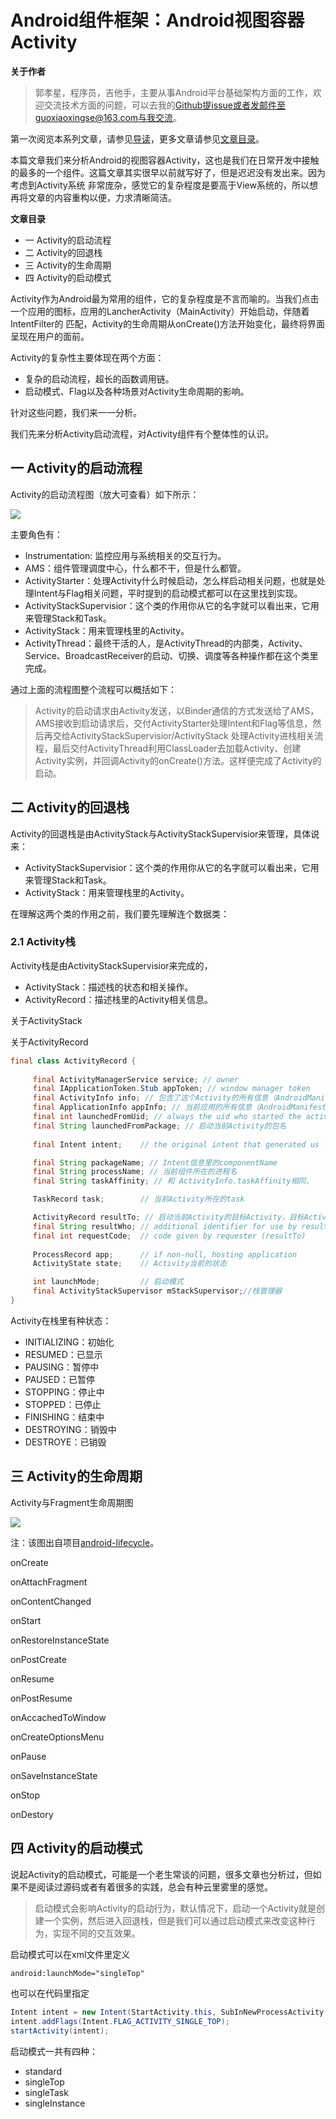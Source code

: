 # Android组件框架：Android视图容器Activity

**关于作者**

>郭孝星，程序员，吉他手，主要从事Android平台基础架构方面的工作，欢迎交流技术方面的问题，可以去我的[Github](https://github.com/guoxiaoxing)提issue或者发邮件至guoxiaoxingse@163.com与我交流。

第一次阅览本系列文章，请参见[导读](https://github.com/guoxiaoxing/android-open-source-project-analysis/blob/master/doc/导读.md)，更多文章请参见[文章目录](https://github.com/guoxiaoxing/android-open-source-project-analysis/blob/master/README.md)。

本篇文章我们来分析Android的视图容器Activity，这也是我们在日常开发中接触的最多的一个组件。这篇文章其实很早以前就写好了，但是迟迟没有发出来。因为考虑到Activity系统
非常庞杂，感觉它的复杂程度是要高于View系统的，所以想再将文章的内容重构以便，力求清晰简洁。

**文章目录**

- 一 Activity的启动流程
- 二 Activity的回退栈
- 三 Activity的生命周期
- 四 Activity的启动模式

Activity作为Android最为常用的组件，它的复杂程度是不言而喻的。当我们点击一个应用的图标，应用的LancherActivity（MainActivity）开始启动，伴随着IntentFilter的
匹配，Activity的生命周期从onCreate()方法开始变化，最终将界面呈现在用户的面前。

Activity的复杂性主要体现在两个方面：

- 复杂的启动流程，超长的函数调用链。
- 启动模式、Flag以及各种场景对Activity生命周期的影响。

针对这些问题，我们来一一分析。

我们先来分析Activity启动流程，对Activity组件有个整体性的认识。

## 一 Activity的启动流程

Activity的启动流程图（放大可查看）如下所示：

<img src="https://github.com/guoxiaoxing/android-open-source-project-analysis/raw/master/art/app/component/activity_start_flow.png" />

主要角色有：

- Instrumentation: 监控应用与系统相关的交互行为。
- AMS：组件管理调度中心，什么都不干，但是什么都管。
- ActivityStarter：处理Activity什么时候启动，怎么样启动相关问题，也就是处理Intent与Flag相关问题，平时提到的启动模式都可以在这里找到实现。
- ActivityStackSupervisior：这个类的作用你从它的名字就可以看出来，它用来管理Stack和Task。
- ActivityStack：用来管理栈里的Activity。
- ActivityThread：最终干活的人，是ActivityThread的内部类，Activity、Service、BroadcastReceiver的启动、切换、调度等各种操作都在这个类里完成。

通过上面的流程图整个流程可以概括如下：

>Activity的启动请求由Activity发送，以Binder通信的方式发送给了AMS，AMS接收到启动请求后，交付ActivityStarter处理Intent和Flag等信息，然后再交给ActivityStackSupervisior/ActivityStack
处理Activity进栈相关流程，最后交付ActivityThread利用ClassLoader去加载Activity、创建Activity实例，并回调Activity的onCreate()方法。这样便完成了Activity的启动。


## 二 Activity的回退栈

Activity的回退栈是由ActivityStack与ActivityStackSupervisior来管理，具体说来：

- ActivityStackSupervisior：这个类的作用你从它的名字就可以看出来，它用来管理Stack和Task。
- ActivityStack：用来管理栈里的Activity。

在理解这两个类的作用之前，我们要先理解连个数据类：



### 2.1 Activity栈

Activity栈是由ActivityStackSupervisior来完成的，

- ActivityStack：描述栈的状态和相关操作。
- ActivityRecord：描述栈里的Activity相关信息。

关于ActivityStack

关于ActivityRecord

```java
final class ActivityRecord {
    
     final ActivityManagerService service; // owner
     final IApplicationToken.Stub appToken; // window manager token
     final ActivityInfo info; // 包含了这个Activity的所有信息（AndroidManifest.xml里activity标签里定义的和代码里定义的）
     final ApplicationInfo appInfo; // 当前应用的所有信息（AndroidManifest.xml里application标签里定义的）
     final int launchedFromUid; // always the uid who started the activity.
     final String launchedFromPackage; // 启动当前Activity的包名
     
     final Intent intent;    // the original intent that generated us

     final String packageName; // Intent信息里的componentName
     final String processName; // 当前组件所在的进程名
     final String taskAffinity; // 和 ActivityInfo.taskAffinity相同，

     TaskRecord task;        // 当前Activity所在的task

     ActivityRecord resultTo; // 启动当前Activity的目标Activity，目标Activity会收到当前Activity返回的结果
     final String resultWho; // additional identifier for use by resultTo.
     final int requestCode;  // code given by requester (resultTo)
   
     ProcessRecord app;      // if non-null, hosting application
     ActivityState state;    // Activity当前的状态

     int launchMode;         // 启动模式
     final ActivityStackSupervisor mStackSupervisor;//栈管理器
}
```

Activity在栈里有种状态：

- INITIALIZING：初始化
- RESUMED：已显示
- PAUSING：暂停中
- PAUSED：已暂停
- STOPPING：停止中
- STOPPED：已停止
- FINISHING：结束中
- DESTROYING：销毁中
- DESTROYE：已销毁

## 三 Activity的生命周期

Activity与Fragment生命周期图

<img src="https://github.com/guoxiaoxing/android-open-source-project-analysis/raw/master/art/app/component/complete_android_fragment_lifecycle.png"/>

注：该图出自项目[android-lifecycle](https://github.com/xxv/android-lifecycle)。

onCreate

onAttachFragment

onContentChanged

onStart

onRestoreInstanceState

onPostCreate

onResume

onPostResume

onAccachedToWindow

onCreateOptionsMenu

onPause

onSaveInstanceState

onStop

onDestory

## 四 Activity的启动模式

说起Activity的启动模式，可能是一个老生常谈的问题，很多文章也分析过，但如果不是阅读过源码或者有着很多的实践，总会有种云里雾里的感觉。

>启动模式会影响Activity的启动行为，默认情况下，启动一个Activity就是创建一个实例，然后进入回退栈，但是我们可以通过启动模式来改变这种行为，实现不同的交互效果。

启动模式可以在xml文件里定义

```xml
android:launchMode="singleTop"
```

也可以在代码里指定

```java
Intent intent = new Intent(StartActivity.this, SubInNewProcessActivity.class);
intent.addFlags(Intent.FLAG_ACTIVITY_SINGLE_TOP);
startActivity(intent);
```

启动模式一共有四种：

- standard
- singleTop
- singleTask
- singleInstance